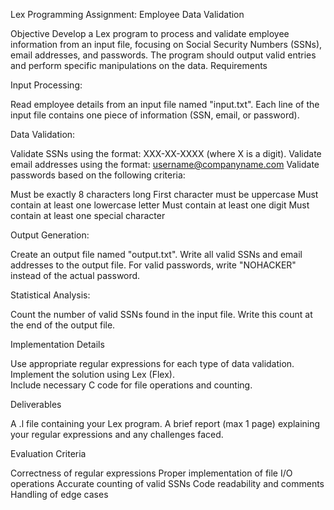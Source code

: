 Lex Programming Assignment: Employee Data Validation

Objective
Develop a Lex program to process and validate employee information from an input file, focusing on Social Security Numbers (SSNs), email addresses, and passwords. The program should output valid entries and perform specific manipulations on the data.
Requirements

Input Processing:

Read employee details from an input file named "input.txt".
Each line of the input file contains one piece of information (SSN, email, or password).


Data Validation:

Validate SSNs using the format: XXX-XX-XXXX (where X is a digit).
Validate email addresses using the format: username@companyname.com
Validate passwords based on the following criteria:

Must be exactly 8 characters long
First character must be uppercase
Must contain at least one lowercase letter
Must contain at least one digit
Must contain at least one special character




Output Generation:

Create an output file named "output.txt".
Write all valid SSNs and email addresses to the output file.
For valid passwords, write "NOHACKER" instead of the actual password.


Statistical Analysis:

Count the number of valid SSNs found in the input file.
Write this count at the end of the output file.

Implementation Details

Use appropriate regular expressions for each type of data validation.
Implement the solution using Lex (Flex).    
Include necessary C code for file operations and counting.

Deliverables

A .l file containing your Lex program.
A brief report (max 1 page) explaining your regular expressions and any challenges faced.

Evaluation Criteria

Correctness of regular expressions
Proper implementation of file I/O operations
Accurate counting of valid SSNs
Code readability and comments
Handling of edge cases
